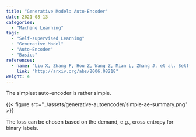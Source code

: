 ```yaml
---
title: "Generative Model: Auto-Encoder"
date: 2021-08-13
categories:
  - "Machine Learning"
tags:
  - "Self-supervised Learning"
  - "Generative Model"
  - "Auto-Encoder"
  - "Basics"
references:
  - name: "Liu X, Zhang F, Hou Z, Wang Z, Mian L, Zhang J, et al. Self-supervised Learning: Generative or Contrastive. arXiv [cs.LG]. 2020. Available: http://arxiv.org/abs/2006.08218"
    link: "http://arxiv.org/abs/2006.08218"
weight: 4
---
```


The simplest auto-encoder is rather simple.

{{< figure src="../assets/generative-autoencoder/simple-ae-summary.png" >}}

The loss can be chosen based on the demand, e.g., cross entropy for binary labels.
